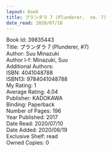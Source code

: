 ```yaml
---
layout: book
title: プランダラ 7 (Plunderer,  no. 7)
date_read: 2020/07/10
---
```


Book Id: 39835443<br />
Title: プランダラ 7 (Plunderer, #7)<br />
Author: Suu Minazuki<br />
Author l-f: Minazuki, Suu<br />
Additional Authors: <br />
ISBN: 4041048788<br />
ISBN13: 9784041048788<br />
My Rating: 1<br />
Average Rating: 4.04<br />
Publisher: KADOKAWA<br />
Binding: Paperback<br />
Number of Pages: 196<br />
Year Published: 2017<br />
Date Read: 2020/07/10<br />
Date Added: 2020/06/19<br />
Exclusive Shelf: read<br />
Owned Copies: 0<br />

